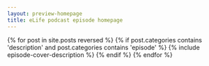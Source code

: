 ```yaml
---
layout: preview-homepage
title: eLife podcast episode homepage
---
```


{% for post in site.posts reversed %}
	{% if post.categories contains 'description' and post.categories contains 'episode' %}
		{% include episode-cover-description %}
	{% endif %}
{% endfor %}
